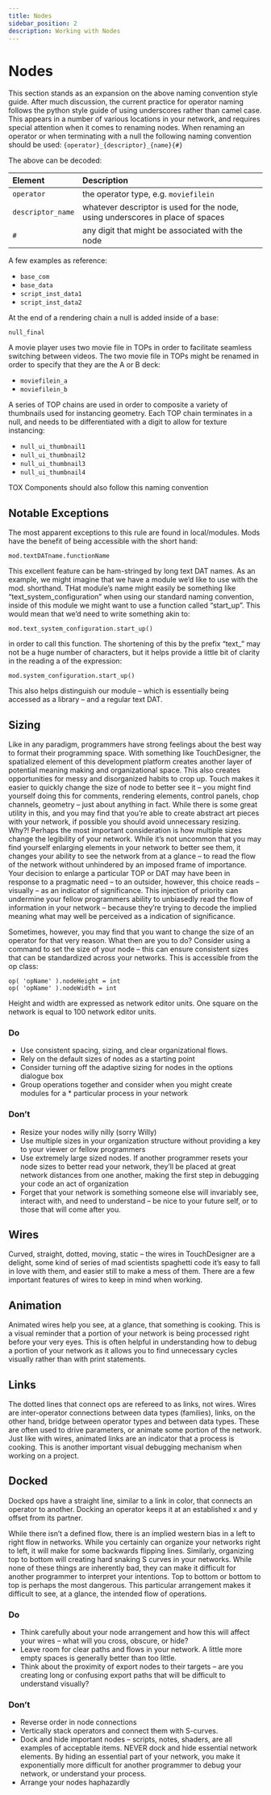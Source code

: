 ```yaml
---
title: Nodes
sidebar_position: 2
description: Working with Nodes
---
```


# Nodes

This section stands as an expansion on the above naming convention style guide. After much discussion, the current practice for operator naming follows the python style guide of using underscores rather than camel case. This appears in a number of various locations in your network, and requires special attention when it comes to renaming nodes. When renaming an operator or when terminating with a null the following naming convention should be used: `{operator}_{descriptor}_{name}{#}`

The above can be decoded:

Element | Description |
:---    | :---        |
`operator`        | the operator type, e.g. `moviefilein`
`descriptor_name` | whatever descriptor is used for the node, using underscores in place of spaces
`#`               | any digit that might be associated with the node

A few examples as reference:

* `base_com`
* `base_data`
* `script_inst_data1`
* `script_inst_data2`

At the end of a rendering chain a null is added inside of a base:

`null_final`

A movie player uses two movie file in TOPs in order to facilitate seamless switching between videos. The two movie file in TOPs might be renamed in order to specify that they are the A or B deck:

* `moviefilein_a`
* `moviefilein_b`

A series of TOP chains are used in order to composite a variety of thumbnails used for instancing geometry. Each TOP chain terminates in a null, and needs to be differentiated with a digit to allow for texture instancing:

* `null_ui_thumbnail1`
* `null_ui_thumbnail2`
* `null_ui_thumbnail3`
* `null_ui_thumbnail4`

TOX Components should also follow this naming convention

## Notable Exceptions

The most apparent exceptions to this rule are found in local/modules. Mods have the benefit of being accessible with the short hand:

`mod.textDATname.functionName`

This excellent feature can be ham-stringed by long text DAT names. As an example, we might imagine that we have a module we’d like to use with the mod. shorthand. THat module’s name might easily be something like “text_system_configuration” when using our standard naming convention, inside of this module we might want to use a function called “start_up”. This would mean that we’d need to write something akin to:

`mod.text_system_configuration.start_up()`

in order to call this function. The shortening of this by the prefix “text_” may not be a huge number of characters, but it helps provide a little bit of clarity in the reading a of the expression:

`mod.system_configuration.start_up()`

This also helps distinguish our module – which is essentially being accessed as a library – and a regular text DAT.

## Sizing

Like in any paradigm, programmers have strong feelings about the best way to format their programming space. With something like TouchDesigner, the spatialized element of this development platform creates another layer of potential meaning making and organizational space. This also creates opportunities for messy and disorganized habits to crop up. Touch makes it easier to quickly change the size of node to better see it – you might find yourself doing this for comments, rendering elements, control panels, chop channels, geometry – just about anything in fact. While there is some great utility in this, and you may find that you’re able to create abstract art pieces with your network, if possible you should avoid unnecessary resizing. Why?! Perhaps the most important consideration is how multiple sizes change the legibility of your network. While it’s not uncommon that you may find yourself enlarging elements in your network to better see them, it changes your ability to see the network from at a glance – to read the flow of the network without unhindered by an imposed frame of importance. Your decision to enlarge a particular TOP or DAT may have been in response to a pragmatic need – to an outsider, however, this choice reads – visually – as an indicator of significance. This injection of priority can undermine your fellow programmers ability to unbiasedly read the flow of information in your network – because they’re trying to decode the implied meaning what may well be perceived as a indication of significance.

Sometimes, however, you may find that you want to change the size of an operator for that very reason. What then are you to do? Consider using a command to set the size of your node – this can ensure consistent sizes that can be standardized across your networks. This is accessible from the op class:

`op( 'opName' ).nodeHeight = int`  
`op( 'opName' ).nodeWidth = int`

Height and width are expressed as network editor units. One square on the network is equal to 100 network editor units.

### Do

* Use consistent spacing, sizing, and clear organizational flows.
* Rely on the default sizes of nodes as a starting point
* Consider turning off the adaptive sizing for nodes in the options dialogue box
* Group operations together and consider when you might create modules for a * particular process in your network

### Don’t

* Resize your nodes willy nilly (sorry Willy)
* Use multiple sizes in your organization structure without providing a key to your viewer or fellow programmers
* Use extremely large sized nodes. If another programmer resets your node sizes to better read your network, they’ll be placed at great network distances from one another, making the first step in debugging your code an act of organization
* Forget that your network is something someone else will invariably see, interact with, and need to understand – be nice to your future self, or to those that will come after you.

## Wires

Curved, straight, dotted, moving, static – the wires in TouchDesigner are a delight, some kind of series of mad scientists spaghetti code it’s easy to fall in love with them, and easier still to make a mess of them. There are a few important features of wires to keep in mind when working.

## Animation

Animated wires help you see, at a glance, that something is cooking. This is a visual reminder that a portion of your network is being processed right before your very eyes. This is often helpful in understanding how to debug a portion of your network as it allows you to find unnecessary cycles visually rather than with print statements.

## Links

The dotted lines that connect ops are refereed to as links, not wires. Wires are inter-operator connections between data types (families), links, on the other hand, bridge between operator types and between data types. These are often used to drive parameters, or animate some portion of the network. Just like with wires, animated links are an indicator that a process is cooking. This is another important visual debugging mechanism when working on a project.

## Docked

Docked ops have a straight line, similar to a link in color, that connects an operator to another. Docking an operator keeps it at an established x and y offset from its partner.

While there isn’t a defined flow, there is an implied western bias in a left to right flow in networks. While you certainly can organize your networks right to left, it will make for some backwards flipping lines. Similarly, organizing top to bottom will creating hard snaking S curves in your networks. While none of these things are inherently bad, they can make it difficult for another programmer to interpret your intentions. Top to bottom or bottom to top is perhaps the most dangerous. This particular arrangement makes it difficult to see, at a glance, the intended flow of operations.

### Do

* Think carefully about your node arrangement and how this will affect your wires – what will you cross, obscure, or hide?
* Leave room for clear paths and flows in your network. A little more empty spaces is generally better than too little.
* Think about the proximity of export nodes to their targets – are you creating long or confusing export paths that will be difficult to understand visually?

### Don’t

* Reverse order in node connections
* Vertically stack operators and connect them with S-curves.
* Dock and hide important nodes – scripts, notes, shaders, are all examples of acceptable items. NEVER dock and hide essential network elements. By hiding an essential part of your network, you make it exponentially more difficult for another programmer to debug your network, or understand your process.
* Arrange your nodes haphazardly
